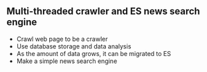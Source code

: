 ## Multi-threaded crawler and ES news search engine

  - Crawl web page to be a crawler
  - Use database storage and data analysis
  - As the amount of data grows, it can be migrated to ES
  - Make a simple news search engine